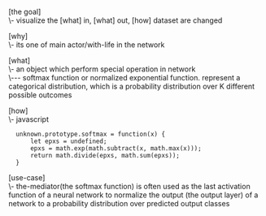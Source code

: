 [the goal]
</br>\\\- visualize the [what] in, [what] out, [how] dataset are changed

[why]
</br>\\\- its one of main actor/with-life in the network

[what]
</br>\\\- an object which perform special operation in network 
</br>\\\--- softmax function or normalized exponential function. represent a categorical distribution, which is a probability distribution over K different possible outcomes

[how]
</br>\\\- javascript
       
      unknown.prototype.softmax = function(x) {
          let epxs = undefined;
          epxs = math.exp(math.subtract(x, math.max(x)));
          return math.divide(epxs, math.sum(epxs));
      }

[use-case]
</br>\\\- the-mediator(the softmax function) is often used as the last activation function of a neural network to normalize the output (the output layer) of a network to a probability distribution over predicted output classes 
